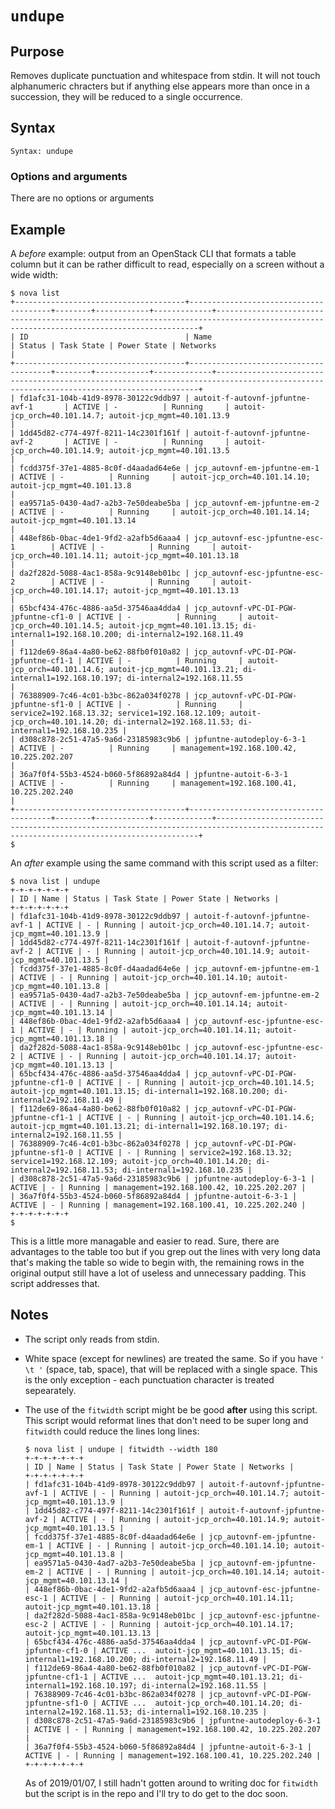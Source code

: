 # `undupe`

## Purpose
Removes duplicate punctuation and whitespace from stdin.  It will not touch alphanumeric chracters but if anything else appears more than once in a succession, they will be reduced to a single occurrence.

## Syntax
```
Syntax: undupe
```

### Options and arguments
There are no options or arguments

## Example

A _before_ example: output from an OpenStack CLI that formats a table column but it can be rather difficult to read, especially on a screen without a wide width:
```
$ nova list
+--------------------------------------+---------------------------------------+--------+------------+-------------+----------------------------------------------------------------------------------------------------------------------------------------+
| ID                                   | Name                                  | Status | Task State | Power State | Networks                                                                                                                               |
+--------------------------------------+---------------------------------------+--------+------------+-------------+----------------------------------------------------------------------------------------------------------------------------------------+
| fd1afc31-104b-41d9-8978-30122c9ddb97 | autoit-f-autovnf-jpfuntne-avf-1       | ACTIVE | -          | Running     | autoit-jcp_orch=40.101.14.7; autoit-jcp_mgmt=40.101.13.9                                                                               |
| 1dd45d82-c774-497f-8211-14c2301f161f | autoit-f-autovnf-jpfuntne-avf-2       | ACTIVE | -          | Running     | autoit-jcp_orch=40.101.14.9; autoit-jcp_mgmt=40.101.13.5                                                                               |
| fcdd375f-37e1-4885-8c0f-d4aadad64e6e | jcp_autovnf-em-jpfuntne-em-1          | ACTIVE | -          | Running     | autoit-jcp_orch=40.101.14.10; autoit-jcp_mgmt=40.101.13.8                                                                              |
| ea9571a5-0430-4ad7-a2b3-7e50deabe5ba | jcp_autovnf-em-jpfuntne-em-2          | ACTIVE | -          | Running     | autoit-jcp_orch=40.101.14.14; autoit-jcp_mgmt=40.101.13.14                                                                             |
| 448ef86b-0bac-4de1-9fd2-a2afb5d6aaa4 | jcp_autovnf-esc-jpfuntne-esc-1        | ACTIVE | -          | Running     | autoit-jcp_orch=40.101.14.11; autoit-jcp_mgmt=40.101.13.18                                                                             |
| da2f282d-5088-4ac1-858a-9c9148eb01bc | jcp_autovnf-esc-jpfuntne-esc-2        | ACTIVE | -          | Running     | autoit-jcp_orch=40.101.14.17; autoit-jcp_mgmt=40.101.13.13                                                                             |
| 65bcf434-476c-4886-aa5d-37546aa4dda4 | jcp_autovnf-vPC-DI-PGW-jpfuntne-cf1-0 | ACTIVE | -          | Running     | autoit-jcp_orch=40.101.14.5; autoit-jcp_mgmt=40.101.13.15; di-internal1=192.168.10.200; di-internal2=192.168.11.49                     |
| f112de69-86a4-4a80-be62-88fb0f010a82 | jcp_autovnf-vPC-DI-PGW-jpfuntne-cf1-1 | ACTIVE | -          | Running     | autoit-jcp_orch=40.101.14.6; autoit-jcp_mgmt=40.101.13.21; di-internal1=192.168.10.197; di-internal2=192.168.11.55                     |
| 76388909-7c46-4c01-b3bc-862a034f0278 | jcp_autovnf-vPC-DI-PGW-jpfuntne-sf1-0 | ACTIVE | -          | Running     | service2=192.168.13.32; service1=192.168.12.109; autoit-jcp_orch=40.101.14.20; di-internal2=192.168.11.53; di-internal1=192.168.10.235 |
| d308c878-2c51-47a5-9a6d-23185983c9b6 | jpfuntne-autodeploy-6-3-1             | ACTIVE | -          | Running     | management=192.168.100.42, 10.225.202.207                                                                                              |
| 36a7f0f4-55b3-4524-b060-5f86892a84d4 | jpfuntne-autoit-6-3-1                 | ACTIVE | -          | Running     | management=192.168.100.41, 10.225.202.240                                                                                              |
+--------------------------------------+---------------------------------------+--------+------------+-------------+----------------------------------------------------------------------------------------------------------------------------------------+
$
```

An _after_ example using the same command with this script used as a filter:
```
$ nova list | undupe
+-+-+-+-+-+-+
| ID | Name | Status | Task State | Power State | Networks |
+-+-+-+-+-+-+
| fd1afc31-104b-41d9-8978-30122c9ddb97 | autoit-f-autovnf-jpfuntne-avf-1 | ACTIVE | - | Running | autoit-jcp_orch=40.101.14.7; autoit-jcp_mgmt=40.101.13.9 |
| 1dd45d82-c774-497f-8211-14c2301f161f | autoit-f-autovnf-jpfuntne-avf-2 | ACTIVE | - | Running | autoit-jcp_orch=40.101.14.9; autoit-jcp_mgmt=40.101.13.5 |
| fcdd375f-37e1-4885-8c0f-d4aadad64e6e | jcp_autovnf-em-jpfuntne-em-1 | ACTIVE | - | Running | autoit-jcp_orch=40.101.14.10; autoit-jcp_mgmt=40.101.13.8 |
| ea9571a5-0430-4ad7-a2b3-7e50deabe5ba | jcp_autovnf-em-jpfuntne-em-2 | ACTIVE | - | Running | autoit-jcp_orch=40.101.14.14; autoit-jcp_mgmt=40.101.13.14 |
| 448ef86b-0bac-4de1-9fd2-a2afb5d6aaa4 | jcp_autovnf-esc-jpfuntne-esc-1 | ACTIVE | - | Running | autoit-jcp_orch=40.101.14.11; autoit-jcp_mgmt=40.101.13.18 |
| da2f282d-5088-4ac1-858a-9c9148eb01bc | jcp_autovnf-esc-jpfuntne-esc-2 | ACTIVE | - | Running | autoit-jcp_orch=40.101.14.17; autoit-jcp_mgmt=40.101.13.13 |
| 65bcf434-476c-4886-aa5d-37546aa4dda4 | jcp_autovnf-vPC-DI-PGW-jpfuntne-cf1-0 | ACTIVE | - | Running | autoit-jcp_orch=40.101.14.5; autoit-jcp_mgmt=40.101.13.15; di-internal1=192.168.10.200; di-internal2=192.168.11.49 |
| f112de69-86a4-4a80-be62-88fb0f010a82 | jcp_autovnf-vPC-DI-PGW-jpfuntne-cf1-1 | ACTIVE | - | Running | autoit-jcp_orch=40.101.14.6; autoit-jcp_mgmt=40.101.13.21; di-internal1=192.168.10.197; di-internal2=192.168.11.55 |
| 76388909-7c46-4c01-b3bc-862a034f0278 | jcp_autovnf-vPC-DI-PGW-jpfuntne-sf1-0 | ACTIVE | - | Running | service2=192.168.13.32; service1=192.168.12.109; autoit-jcp_orch=40.101.14.20; di-internal2=192.168.11.53; di-internal1=192.168.10.235 |
| d308c878-2c51-47a5-9a6d-23185983c9b6 | jpfuntne-autodeploy-6-3-1 | ACTIVE | - | Running | management=192.168.100.42, 10.225.202.207 |
| 36a7f0f4-55b3-4524-b060-5f86892a84d4 | jpfuntne-autoit-6-3-1 | ACTIVE | - | Running | management=192.168.100.41, 10.225.202.240 |
+-+-+-+-+-+-+
$
```

This is a little more managable and easier to read.  Sure, there are advantages to the table too but if you grep out the lines with very long data that's making the table so wide to begin with, the remaining rows in the original output still have a lot of useless and unnecessary padding.  This script addresses that.

## Notes

- The script only reads from stdin.
- White space (except for newlines) are treated the same.  So if you have `' \t '` (space, tab, space), that will be replaced with a single space.  This is the only exception - each punctuation character is treated sepearately.
- The use of the `fitwidth` script might be be good **after** using this script.  This script would reformat lines that don't need to be super long and `fitwidth` could reduce the lines long lines:
  ```
  $ nova list | undupe | fitwidth --width 180
  +-+-+-+-+-+-+
  | ID | Name | Status | Task State | Power State | Networks |
  +-+-+-+-+-+-+
  | fd1afc31-104b-41d9-8978-30122c9ddb97 | autoit-f-autovnf-jpfuntne-avf-1 | ACTIVE | - | Running | autoit-jcp_orch=40.101.14.7; autoit-jcp_mgmt=40.101.13.9 |
  | 1dd45d82-c774-497f-8211-14c2301f161f | autoit-f-autovnf-jpfuntne-avf-2 | ACTIVE | - | Running | autoit-jcp_orch=40.101.14.9; autoit-jcp_mgmt=40.101.13.5 |
  | fcdd375f-37e1-4885-8c0f-d4aadad64e6e | jcp_autovnf-em-jpfuntne-em-1 | ACTIVE | - | Running | autoit-jcp_orch=40.101.14.10; autoit-jcp_mgmt=40.101.13.8 |
  | ea9571a5-0430-4ad7-a2b3-7e50deabe5ba | jcp_autovnf-em-jpfuntne-em-2 | ACTIVE | - | Running | autoit-jcp_orch=40.101.14.14; autoit-jcp_mgmt=40.101.13.14 |
  | 448ef86b-0bac-4de1-9fd2-a2afb5d6aaa4 | jcp_autovnf-esc-jpfuntne-esc-1 | ACTIVE | - | Running | autoit-jcp_orch=40.101.14.11; autoit-jcp_mgmt=40.101.13.18 |
  | da2f282d-5088-4ac1-858a-9c9148eb01bc | jcp_autovnf-esc-jpfuntne-esc-2 | ACTIVE | - | Running | autoit-jcp_orch=40.101.14.17; autoit-jcp_mgmt=40.101.13.13 |
  | 65bcf434-476c-4886-aa5d-37546aa4dda4 | jcp_autovnf-vPC-DI-PGW-jpfuntne-cf1-0 | ACTIVE ...  autoit-jcp_mgmt=40.101.13.15; di-internal1=192.168.10.200; di-internal2=192.168.11.49 |
  | f112de69-86a4-4a80-be62-88fb0f010a82 | jcp_autovnf-vPC-DI-PGW-jpfuntne-cf1-1 | ACTIVE ...  autoit-jcp_mgmt=40.101.13.21; di-internal1=192.168.10.197; di-internal2=192.168.11.55 |
  | 76388909-7c46-4c01-b3bc-862a034f0278 | jcp_autovnf-vPC-DI-PGW-jpfuntne-sf1-0 | ACTIVE ...  autoit-jcp_orch=40.101.14.20; di-internal2=192.168.11.53; di-internal1=192.168.10.235 |
  | d308c878-2c51-47a5-9a6d-23185983c9b6 | jpfuntne-autodeploy-6-3-1 | ACTIVE | - | Running | management=192.168.100.42, 10.225.202.207 |
  | 36a7f0f4-55b3-4524-b060-5f86892a84d4 | jpfuntne-autoit-6-3-1 | ACTIVE | - | Running | management=192.168.100.41, 10.225.202.240 |
  +-+-+-+-+-+-+
  ```
  
  As of 2019/01/07, I still hadn't gotten around to writing doc for `fitwidth` but the script is in the repo and I'll try to do get to the doc soon.
